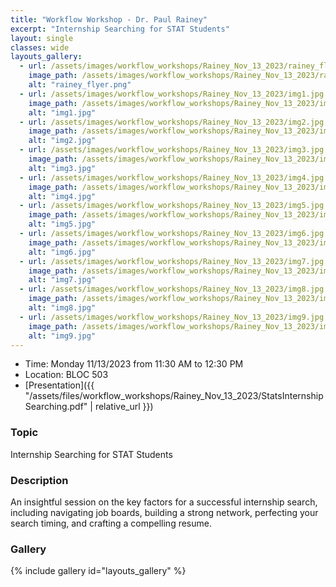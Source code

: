 ```yaml
---
title: "Workflow Workshop - Dr. Paul Rainey"
excerpt: "Internship Searching for STAT Students"
layout: single
classes: wide
layouts_gallery:
  - url: /assets/images/workflow_workshops/Rainey_Nov_13_2023/rainey_flyer.png
    image_path: /assets/images/workflow_workshops/Rainey_Nov_13_2023/rainey_flyer.png
    alt: "rainey_flyer.png"
  - url: /assets/images/workflow_workshops/Rainey_Nov_13_2023/img1.jpg
    image_path: /assets/images/workflow_workshops/Rainey_Nov_13_2023/img1.jpg
    alt: "img1.jpg"
  - url: /assets/images/workflow_workshops/Rainey_Nov_13_2023/img2.jpg
    image_path: /assets/images/workflow_workshops/Rainey_Nov_13_2023/img2.jpg
    alt: "img2.jpg"
  - url: /assets/images/workflow_workshops/Rainey_Nov_13_2023/img3.jpg
    image_path: /assets/images/workflow_workshops/Rainey_Nov_13_2023/img3.jpg
    alt: "img3.jpg"
  - url: /assets/images/workflow_workshops/Rainey_Nov_13_2023/img4.jpg
    image_path: /assets/images/workflow_workshops/Rainey_Nov_13_2023/img4.jpg
    alt: "img4.jpg"
  - url: /assets/images/workflow_workshops/Rainey_Nov_13_2023/img5.jpg
    image_path: /assets/images/workflow_workshops/Rainey_Nov_13_2023/img5.jpg
    alt: "img5.jpg"
  - url: /assets/images/workflow_workshops/Rainey_Nov_13_2023/img6.jpg
    image_path: /assets/images/workflow_workshops/Rainey_Nov_13_2023/img6.jpg
    alt: "img6.jpg"
  - url: /assets/images/workflow_workshops/Rainey_Nov_13_2023/img7.jpg
    image_path: /assets/images/workflow_workshops/Rainey_Nov_13_2023/img7.jpg
    alt: "img7.jpg"
  - url: /assets/images/workflow_workshops/Rainey_Nov_13_2023/img8.jpg
    image_path: /assets/images/workflow_workshops/Rainey_Nov_13_2023/img8.jpg
    alt: "img8.jpg"
  - url: /assets/images/workflow_workshops/Rainey_Nov_13_2023/img9.jpg
    image_path: /assets/images/workflow_workshops/Rainey_Nov_13_2023/img9.jpg
    alt: "img9.jpg"
---
```


- Time: Monday 11/13/2023 from 11:30 AM to 12:30 PM 
- Location: BLOC 503
- [Presentation]({{ "/assets/files/workflow_workshops/Rainey_Nov_13_2023/StatsInternshipSearching.pdf" | relative_url }}) 


### Topic
Internship Searching for STAT Students


### Description
An insightful session on the key factors for a successful internship search, including navigating job boards, building a strong network, perfecting your search timing, and crafting a compelling resume.


### Gallery 

{% include gallery id="layouts_gallery" %}
